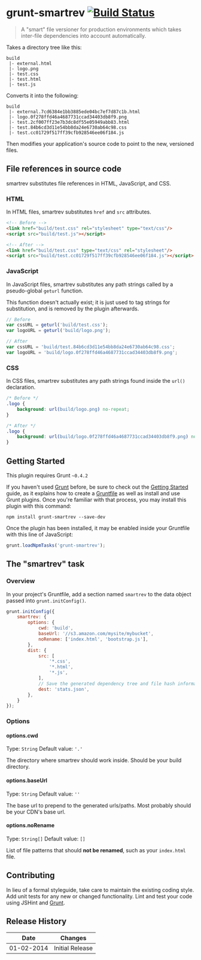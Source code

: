# grunt-smartrev [![Build Status](https://travis-ci.org/disqus/grunt-smartrev.png?branch=master)](https://travis-ci.org/disqus/grunt-smartrev)

> A "smart" file versioner for production environments which takes inter-file dependencies into account automatically.

Takes a directory tree like this:

```
build
 |- external.html
 |- logo.png
 |- test.css
 |- test.html
 |- test.js
```

Converts it into the following:

```
build
 |- external.7cd6384e1bb3885ede04bc7ef7d87c1b.html
 |- logo.0f278ffd46a4687731ccad34403db8f9.png
 |- test.2cf007ff23e7b3dc8df55e05949abb83.html
 |- test.84b6cd3d11e54bb8da24e6730ab64c98.css
 |- test.cc01729f517ff39cfb928546ee06f184.js
```

Then modifies your application's source code to point to the new, versioned files.

## File references in source code

smartrev substitutes file references in HTML, JavaScript, and CSS.

### HTML

In HTML files, smartrev substitutes `href` and `src` attributes.


```html
<!-- Before -->
<link href="build/test.css" rel="stylesheet" type="text/css"/>
<script src="build/test.js"></script>

<!-- After -->
<link href="build/test.css" type="text/css" rel="stylesheet"/>
<script src="build/test.cc01729f517ff39cfb928546ee06f184.js"></script>
```

### JavaScript

In JavaScript files, smartrev substitutes any path strings called by a pseudo-global `geturl` function.

This function doesn't actually exist; it is just used to tag strings for substitution, and is removed by the plugin afterwards.

```js
// Before
var cssURL = geturl('build/test.css');
var logoURL = geturl('build/logo.png');

// After
var cssURL = 'build/test.84b6cd3d11e54bb8da24e6730ab64c98.css';
var logoURL = 'build/logo.0f278ffd46a4687731ccad34403db8f9.png';
```

### CSS

In CSS files, smartrev substitutes any path strings found inside the `url()` declaration.

```css
/* Before */
.logo {
    background: url(build/logo.png) no-repeat;
}

/* After */
.logo {
    background: url(build/logo.0f278ffd46a4687731ccad34403db8f9.png) no-repeat;
}
```

## Getting Started
This plugin requires Grunt `~0.4.2`

If you haven't used [Grunt](http://gruntjs.com/) before, be sure to check out the [Getting Started](http://gruntjs.com/getting-started) guide, as it explains how to create a [Gruntfile](http://gruntjs.com/sample-gruntfile) as well as install and use Grunt plugins. Once you're familiar with that process, you may install this plugin with this command:

```shell
npm install grunt-smartrev --save-dev
```

Once the plugin has been installed, it may be enabled inside your Gruntfile with this line of JavaScript:

```js
grunt.loadNpmTasks('grunt-smartrev');
```

## The "smartrev" task

### Overview
In your project's Gruntfile, add a section named `smartrev` to the data object passed into `grunt.initConfig()`.

```js
grunt.initConfig({
    smartrev: {
        options: {
            cwd: 'build',
            baseUrl: '//s3.amazon.com/mysite/mybucket',
            noRename: ['index.html', 'bootstrap.js'],
        },
        dist: {
            src: [
                '*.css',
                '*.html',
                '*.js',
            ],
            // Save the generated dependency tree and file hash information (optional)
            dest: 'stats.json',
        },
    }
});
```

### Options

#### options.cwd
Type: `String`
Default value: `'.'`

The directory where smartrev should work inside. Should be your build directory.

#### options.baseUrl
Type: `String`
Default value: `''`

The base url to prepend to the generated urls/paths. Most probably should be your CDN's base url.

#### options.noRename
Type: `String[]`
Default value: `[]`

List of file patterns that should **not be renamed**, such as your `index.html` file.

## Contributing
In lieu of a formal styleguide, take care to maintain the existing coding style. Add unit tests for any new or changed functionality. Lint and test your code using JSHint and [Grunt](http://gruntjs.com/).

## Release History

Date       | Changes
-----------|--------
01-02-2014 | Initial Release
